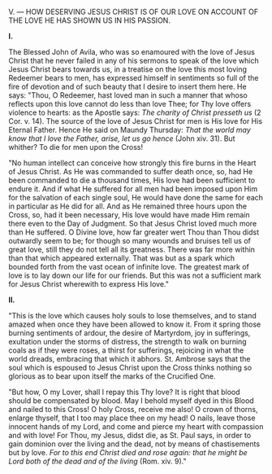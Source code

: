 
V. — HOW DESERVING JESUS CHRIST IS OF OUR LOVE ON ACCOUNT OF THE LOVE HE HAS SHOWN US IN HIS PASSION.

**I\.**

The Blessed John of Avila, who was so enamoured with the love of Jesus Christ that he never failed in any of his sermons to speak of the love which Jesus Christ bears towards us, in a treatise on the love this most loving Redeemer bears to men, has expressed himself in sentiments so full of the fire of devotion and of such beauty that I desire to insert them here. He says: \"Thou, O Redeemer, hast loved man in such a manner that whoso reflects upon this love cannot do less than love Thee; for Thy love offers violence to hearts: as the Apostle says: *The charity of Christ presseth us* (2 Cor. v. 14). The source of the love of Jesus Christ for men is His love for His Eternal Father. Hence He said on Maundy Thursday: *That the world may know that I love the Father, arise, let us go hence* (John xiv. 31). But whither? To die for men upon the Cross!

\"No human intellect can conceive how strongly this fire burns in the Heart of Jesus Christ. As He was commanded to suffer death once, so, had He been commanded to die a thousand times, His love had been sufficient to endure it. And if what He suffered for all men had been imposed upon Him for the salvation of each single soul, He would have done the same for each in particular as He did for all. And as He remained three hours upon the Cross, so, had it been necessary, His love would have made Him remain there even to the Day of Judgment. So that Jesus Christ loved much more than He suffered. O Divine love, how far greater wert Thou than Thou didst outwardly seem to be; for though so many wounds and bruises tell us of great love, still they do not tell all its greatness. There was far more within than that which appeared externally. That was but as a spark which bounded forth from the vast ocean of infinite love. The greatest mark of love is to lay down our life for our friends. But this was not a sufficient mark for Jesus Christ wherewith to express His love.\"

**II\.**

\"This is the love which causes holy souls to lose themselves, and to stand amazed when once they have been allowed to know it. From it spring those burning sentiments of ardour, the desire of Martyrdom, joy in sufferings, exultation under the storms of distress, the strength to walk on burning coals as if they were roses, a thirst for sufferings, rejoicing in what the world dreads, embracing that which it abhors. St. Ambrose says that the soul which is espoused to Jesus Christ upon the Cross thinks nothing so glorious as to bear upon itself the marks of the Crucified One.

\"But how, O my Lover, shall I repay this Thy love? It is right that blood should be compensated by blood. May I behold myself dyed in this Blood and nailed to this Cross! O holy Cross, receive me also! O crown of thorns, enlarge thyself, that I too may place thee on my head! O nails, leave those innocent hands of my Lord, and come and pierce my heart with compassion and with love! For Thou, my Jesus, didst die, as St. Paul says, in order to gain dominion over the living and the dead, not by means of chastisements but by love. *For to this end Christ died and rose again: that he might be Lord both of the dead and of the living* (Rom. xiv. 9).\"

